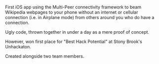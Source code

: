 First iOS app using the Multi-Peer connectivity framework to beam Wikipedia webpages to your phone without an internet or cellular connection (i.e. in Airplane mode) from others around you who do have a connection.

Ugly code, thrown together in under a day as a mere proof of concept.

However, won first place for "Best Hack Potential" at Stony Brook's Unhackaton.

Created alongside two team members.
